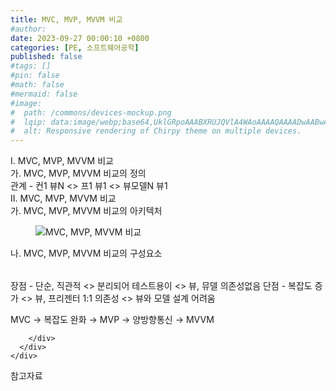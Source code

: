 ```yaml
---
title: MVC, MVP, MVVM 비교
#author: 
date: 2023-09-27 00:00:10 +0800
categories: [PE, 소프트웨어공학]
published: false
#tags: []
#pin: false
#math: false
#mermaid: false
#image:
#  path: /commons/devices-mockup.png
#  lqip: data:image/webp;base64,UklGRpoAAABXRUJQVlA4WAoAAAAQAAAADwAABwAAQUxQSDIAAAARL0AmbZurmr57yyIiqE8oiG0bejIYEQTgqiDA9vqnsUSI6H+oAERp2HZ65qP/VIAWAFZQOCBCAAAA8AEAnQEqEAAIAAVAfCWkAALp8sF8rgRgAP7o9FDvMCkMde9PK7euH5M1m6VWoDXf2FkP3BqV0ZYbO6NA/VFIAAAA
#  alt: Responsive rendering of Chirpy theme on multiple devices.
---
```


<div class="post-wrap">
  <div class="para">
    <div class="para-title">
      I. MVC, MVP, MVVM 비교
    </div>
    <div class="para-cntnt">
      <div class="para">
        <div class="para-title">
          가. MVC, MVP, MVVM 비교의 정의
        </div>
        <div class="para-cntnt">
            관계 - 컨1 뷰N &lt;&gt; 프1 뷰1 &lt;&gt; 뷰모델N 뷰1
        </div>
      </div>
    </div>
  </div>
  
  <div class="para">
    <div class="para-title">
      II. MVC, MVP, MVVM 비교
    </div>
    <div class="para-cntnt">
      <div class="para">
        <div class="para-title">
          가. MVC, MVP, MVVM 비교의 아키텍처
        </div>
        <div class="para-cntnt">
          <figure class="post-figure">
            <img src="/assets/img/posts/MVC,-MVP,-MVVM-비교.png" alt="MVC, MVP, MVVM 비교">
<!--            <figcaption>Source: Unveiling the Metaverse: Exploring Emerging Trends, Multifaceted Perspectives, and Future Challenges</figcaption>-->
          </figure>
        </div>
      </div>
      <div class="para">
        <div class="para-title">
          나. MVC, MVP, MVVM 비교의 구성요소
        </div>
        <div class="para-cntnt">
          <table class="post-table">
          </table>
            장점 - 단순, 직관적 &lt;&gt; 분리되어 테스트용이 &lt;&gt; 뷰, 뮤델 의존성없음
  단점 - 복잡도 증가 &lt;&gt; 뷰, 프리젠터 1:1 의존성 &lt;&gt; 뷰와 모델 설계 어려움

MVC → 복잡도 완화 → MVP → 양방향통신 → MVVM

        </div>
      </div>
    </div>
  </div>

  <div class="refr-wrap">
    <div class="refr-title">
        참고자료
    </div>
    <ol class="refr-list">
    <!--    <li>(나현식, 최대선) <a target="_blank" href="https://scienceon.kisti.re.kr/commons/util/originalView.do?cn=JAKO202225948430499&oCn=JAKO202225948430499&dbt=JAKO&journal=NJOU00291864">메타버스 보안 위협 요소 및 대응 방안 검토</a></li>-->
    <!--    <li>(M. Uddin, S. Manickam, H. Ullah, M. Obaidat and A. Dandoush) <a target="_blank" href="https://ieeexplore.ieee.org/abstract/document/10138386">Unveiling the Metaverse: Exploring Emerging Trends, Multifaceted Perspectives, and Future Challenges</a></li>-->
    </ol>
  </div>
</div>
